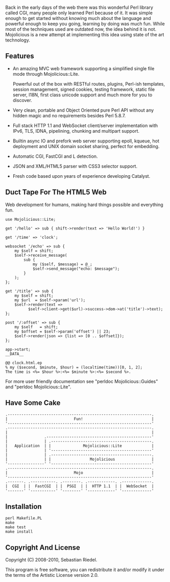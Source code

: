 Back in the early days of the web there was this wonderful Perl library
called CGI, many people only learned Perl because of it.
It was simple enough to get started without knowing much about the language
and powerful enough to keep you going, learning by doing was much fun.
While most of the techniques used are outdated now, the idea behind it is
not.
Mojolicious is a new attempt at implementing this idea using state of the art
technology.

Features
--------

* An amazing MVC web framework supporting a simplified single file mode
  through Mojolicious::Lite.

  Powerful out of the box with RESTful routes, plugins, Perl-ish templates,
  session management, signed cookies, testing framework, static file server,
  I18N, first class unicode support and much more for you to discover.

* Very clean, portable and Object Oriented pure Perl API without any hidden
  magic and no requirements besides Perl 5.8.7.

* Full stack HTTP 1.1 and WebSocket client/server implementation with IPv6,
  TLS, IDNA, pipelining, chunking and multipart support.

* Builtin async IO and prefork web server supporting epoll, kqueue, hot
  deployment and UNIX domain socket sharing, perfect for embedding.

* Automatic CGI, FastCGI and L<PSGI> detection.

* JSON and XML/HTML5 parser with CSS3 selector support.

* Fresh code based upon years of experience developing Catalyst.

Duct Tape For The HTML5 Web
---------------------------

Web development for humans, making hard things possible and everything fun.

    use Mojolicious::Lite;

    get '/hello' => sub { shift->render(text => 'Hello World!') }

    get '/time' => 'clock';

    websocket '/echo' => sub {
        my $self = shift;
        $self->receive_message(
            sub {
                my ($self, $message) = @_;
                $self->send_message("echo: $message");
            }
        );
    };

    get '/title' => sub {
        my $self = shift;
        my $url  = $self->param('url');
        $self->render(text =>
              $self->client->get($url)->success->dom->at('title')->text);
    };

    post '/:offset' => sub {
        my $self   = shift;
        my $offset = $self->param('offset') || 23;
        $self->render(json => {list => [0 .. $offset]});
    };

    app->start;
    __DATA__

    @@ clock.html.ep
    % my ($second, $minute, $hour) = (localtime(time))[0, 1, 2];
    The time is <%= $hour %>:<%= $minute %>:<%= $second %>.

For more user friendly documentation see "perldoc Mojolicious::Guides"
and "perldoc Mojolicious::Lite".

Have Some Cake
--------------

    .---------------------------------------------------------------.
    |                             Fun!                              |
    '---------------------------------------------------------------'
    .---------------------------------------------------------------.
    |                                                               |
    |                .----------------------------------------------'
    |                | .--------------------------------------------.
    |   Application  | |              Mojolicious::Lite             |
    |                | '--------------------------------------------'
    |                | .--------------------------------------------.
    |                | |                 Mojolicious                |
    '----------------' '--------------------------------------------'
    .---------------------------------------------------------------.
    |                             Mojo                              |
    '---------------------------------------------------------------'
    .-------. .-----------. .--------. .------------. .-------------.
    |  CGI  | |  FastCGI  | |  PSGI  | |  HTTP 1.1  | |  WebSocket  |
    '-------' '-----------' '--------' '------------' '-------------'

Installation
------------

    perl Makefile.PL
    make
    make test
    make install

Copyright And License
---------------------

Copyright (C) 2008-2010, Sebastian Riedel.

This program is free software, you can redistribute it and/or modify it under
the terms of the Artistic License version 2.0.